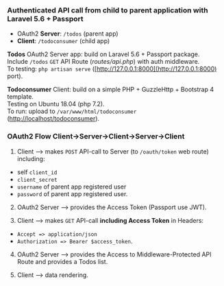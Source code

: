 ### Authenticated API call from child to parent application with Laravel 5.6 + Passport 

- OAuth2 **Server**: `/todos`  (parent app)
- **Client**: `/todoconsumer`  (child app)

**Todos** OAuth2 Server app: build on Laravel 5.6 + Passport package.  
Include `/todos` `GET` API Route (*routes/api.php*) with auth middleware.  
To testing: `php artisan serve` ([http://127.0.0.1:8000](http://127.0.0.1:8000) port).


**Todoconsumer** Client: build on a simple PHP + GuzzleHttp + Bootstrap 4 template.  
Testing on Ubuntu 18.04 (php 7.2).  
To run: upload to `/var/www/html/todoconsumer` ([http://localhost/todoconsumer](http://localhost/todoconsumer)).  





### OAuth2 Flow Client->Server->Client->Server->Client

1. Client --> makes `POST` API-call to Server (to `/oauth/token` web route) including:  

- self `client_id`
- `client_secret`
- `username` of parent app registered user
- `password` of parent app registered user.


2. OAuth2 Server --> provides the Access Token (Passport use JWT).

3. Client --> makes `GET` API-call **including Access Token** in Headers:
- `Accept => application/json`
- `Authorization => Bearer $access_token`.

4. OAuth2 Server --> provides the Access to Middleware-Protected API Route and provides a Todos list.

5. Client --> data rendering.
